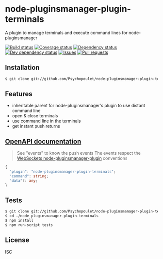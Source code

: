 # node-pluginsmanager-plugin-terminals
A plugin to manage terminals and execute command lines for node-pluginsmanager

[![Build status](https://api.travis-ci.org/Psychopoulet/node-pluginsmanager-plugin-terminals.svg?branch=master)](https://travis-ci.org/Psychopoulet/node-pluginsmanager-plugin-terminals)
[![Coverage status](https://coveralls.io/repos/github/Psychopoulet/node-pluginsmanager-plugin-terminals/badge.svg?branch=master)](https://coveralls.io/github/Psychopoulet/node-pluginsmanager-plugin-terminals)
[![Dependency status](https://david-dm.org/Psychopoulet/node-pluginsmanager-plugin-terminals/status.svg)](https://david-dm.org/Psychopoulet/node-pluginsmanager-plugin-terminals)
[![Dev dependency status](https://david-dm.org/Psychopoulet/node-pluginsmanager-plugin-terminals/dev-status.svg)](https://david-dm.org/Psychopoulet/node-pluginsmanager-plugin-terminals?type=dev)
[![Issues](https://img.shields.io/github/issues/Psychopoulet/node-pluginsmanager-plugin-terminals.svg)](https://github.com/Psychopoulet/node-pluginsmanager-plugin-terminals/issues)
[![Pull requests](https://img.shields.io/github/issues-pr/Psychopoulet/node-pluginsmanager-plugin-terminals.svg)](https://github.com/Psychopoulet/node-pluginsmanager-plugin-terminals/pulls)

## Installation

```bash
$ git clone git://github.com/Psychopoulet/node-pluginsmanager-plugin-terminals.git
```

## Features

  * inheritable parent for node-pluginsmanager's plugin to use distant command line
  * open & close terminals
  * use command line in the terminals
  * get instant push returns

## [OpenAPI documentation](./lib/Descriptor.json)

> See "events" to know the push events
> The events respect the [WebSockets node-pluginsmanager-plugin](https://github.com/Psychopoulet/node-pluginsmanager-plugin/blob/master/documentation/Server.md#websockets) conventions

```typescript
{
  "plugin": "node-pluginsmanager-plugin-terminals";
  "command": string;
  "data"?: any;
}
```

## Tests

```bash
$ git clone git://github.com/Psychopoulet/node-pluginsmanager-plugin-terminals.git
$ cd ./node-pluginsmanager-plugin-terminals
$ npm install
$ npm run-script tests
```

## License

  [ISC](LICENSE)
